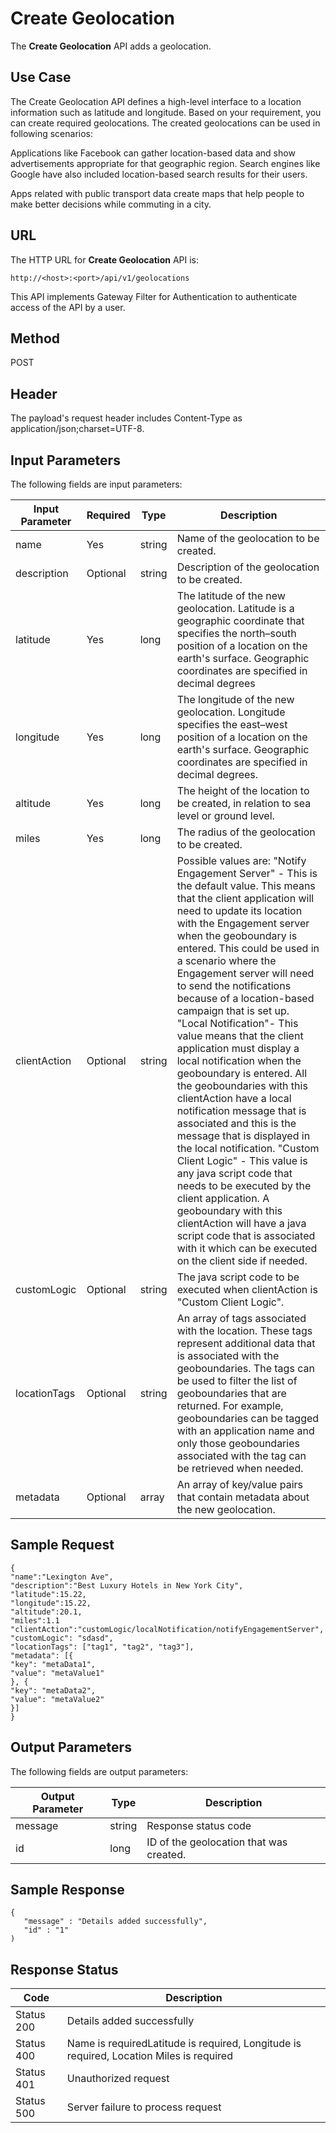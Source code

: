 
# Create Geolocation

The **Create Geolocation** API adds a geolocation.

## Use Case

The Create Geolocation API defines a high-level interface to a location information such as latitude and longitude. Based on your requirement, you can create required geolocations. The created geolocations can be used in following scenarios:

Applications like Facebook can gather location-based data and show advertisements appropriate for that geographic region. Search engines like Google have also included location-based search results for their users.

Apps related with public transport data create maps that help people to make better decisions while commuting in a city.

## URL

The HTTP URL for **Create Geolocation** API is:

```
http://<host>:<port>/api/v1/geolocations
```

This API implements Gateway Filter for Authentication to authenticate access of the API by a user.

## Method

POST

## Header

The payload's request header includes Content-Type as application/json;charset=UTF-8.

## Input Parameters

The following fields are input parameters:

| Input Parameter | Required | Type   | Description                                                                                                                                                                                                                                                                                                                                                                                                                                                                                                                                                                                                                                                                                                                                                                                                                                                                                                                                          |
| --------------- | -------- | ------ | ---------------------------------------------------------------------------------------------------------------------------------------------------------------------------------------------------------------------------------------------------------------------------------------------------------------------------------------------------------------------------------------------------------------------------------------------------------------------------------------------------------------------------------------------------------------------------------------------------------------------------------------------------------------------------------------------------------------------------------------------------------------------------------------------------------------------------------------------------------------------------------------------------------------------------------------------------- |
| name            | Yes      | string | Name of the geolocation to be created.                                                                                                                                                                                                                                                                                                                                                                                                                                                                                                                                                                                                                                                                                                                                                                                                                                                                                                               |
| description     | Optional | string | Description of the geolocation to be created.                                                                                                                                                                                                                                                                                                                                                                                                                                                                                                                                                                                                                                                                                                                                                                                                                                                                                                        |
| latitude        | Yes      | long   | The latitude of the new geolocation. Latitude is a geographic coordinate that specifies the north–south position of a location on the earth's surface. Geographic coordinates are specified in decimal degrees                                                                                                                                                                                                                                                                                                                                                                                                                                                                                                                                                                                                                                                                                                                                       |
| longitude       | Yes      | long   | The longitude of the new geolocation. Longitude specifies the east–west position of a location on the earth's surface. Geographic coordinates are specified in decimal degrees.                                                                                                                                                                                                                                                                                                                                                                                                                                                                                                                                                                                                                                                                                                                                                                      |
| altitude        | Yes      | long   | The height of the location to be created, in relation to sea level or ground level.                                                                                                                                                                                                                                                                                                                                                                                                                                                                                                                                                                                                                                                                                                                                                                                                                                                                  |
| miles           | Yes      | long   | The radius of the geolocation to be created.                                                                                                                                                                                                                                                                                                                                                                                                                                                                                                                                                                                                                                                                                                                                                                                                                                                                                                         |
| clientAction    | Optional | string | Possible values are: "Notify Engagement Server" - This is the default value. This means that the client application will need to update its location with the Engagement server when the geoboundary is entered. This could be used in a scenario where the Engagement server will need to send the notifications because of a location-based campaign that is set up. "Local Notification"- This value means that the client application must display a local notification when the geoboundary is entered. All the geoboundaries with this clientAction have a local notification message that is associated and this is the message that is displayed in the local notification. "Custom Client Logic" - This value is any java script code that needs to be executed by the client application. A geoboundary with this clientAction will have a java script code that is associated with it which can be executed on the client side if needed. |
| customLogic     | Optional | string | The java script code to be executed when clientAction is "Custom Client Logic".                                                                                                                                                                                                                                                                                                                                                                                                                                                                                                                                                                                                                                                                                                                                                                                                                                                                      |
| locationTags    | Optional | string | An array of tags associated with the location. These tags represent additional data that is associated with the geoboundaries. The tags can be used to filter the list of geoboundaries that are returned. For example, geoboundaries can be tagged with an application name and only those geoboundaries associated with the tag can be retrieved when needed.                                                                                                                                                                                                                                                                                                                                                                                                                                                                                                                                                                                      |
| metadata        | Optional | array  | An array of key/value pairs that contain metadata about the new geolocation.                                                                                                                                                                                                                                                                                                                                                                                                                                                                                                                                                                                                                                                                                                                                                                                                                                                                         |

## Sample Request

```
{
"name":"Lexington Ave",
"description":"Best Luxury Hotels in New York City",
"latitude":15.22,
"longitude":15.22,
"altitude":20.1,
"miles":1.1
"clientAction":"customLogic/localNotification/notifyEngagementServer",
"customLogic": "sdasd",
"locationTags": ["tag1", "tag2", "tag3"],
"metadata": [{
"key": "metaData1",
"value": "metaValue1"
}, {
"key": "metaData2",
"value": "metaValue2"
}]  
}
```

## Output Parameters

The following fields are output parameters:

| Output Parameter | Type   | Description                             |
| ---------------- | ------ | --------------------------------------- |
| message          | string | Response status code                    |
| id               | long   | ID of the geolocation that was created. |

## Sample Response

```
{  
   "message" : "Details added successfully",  
   "id" : "1"  
)

```

## Response Status

| Code       | Description                                                                             |
| ---------- | --------------------------------------------------------------------------------------- |
| Status 200 | Details added successfully                                                              |
| Status 400 | Name is requiredLatitude is required, Longitude is required, Location Miles is required |
| Status 401 | Unauthorized request                                                                    |
| Status 500 | Server failure to process request                                                       |
